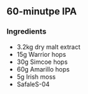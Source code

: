 
## 60-minutpe IPA

### Ingredients 

- 3.2kg dry malt extract
-  15g Warrior hops
- 30g Simcoe hops
- 60g Amarillo hops
- 5g Irish moss
- SafaleS-04

